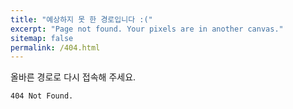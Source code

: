 ```yaml
---
title: "예상하지 못 한 경로입니다 :("
excerpt: "Page not found. Your pixels are in another canvas."
sitemap: false
permalink: /404.html
---
```


올바른 경로로 다시 접속해 주세요.   

`404 Not Found.`
